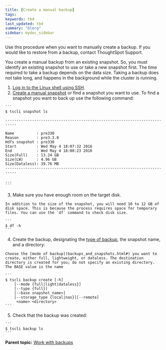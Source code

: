 ```yaml
---
title: [Create a manual backup]
tags: 
keywords: tbd
last_updated: tbd
summary: "blerg"
sidebar: mydoc_sidebar
---
```

Use this procedure when you want to manually create a backup. If you would like to restore from a backup, contact ThoughtSpot Support.

You create a manual backup from an existing snapshot. So, you must identify an existing snapshot to use or take a new snapshot first. The time required to take a backup depends on the data size. Taking a backup does not take long, and happens in the background while the cluster is running.

1.   [Log in to the Linux shell using SSH](../setup/login_console.html#).
2.   [Create a manual snapshot](take_snapshot.html) or find a snapshot you want to use. To find a snapshot you want to back up use the following command:

    ```
    $ tscli snapshot ls

    ---------------------------------------------------------------------------

    Name          : pre330
    Reason        : pre3.3.0
    Hdfs snapshot : pre330
    Start         : Wed May 4 18:07:32 2016
    End           : Wed May 4 18:08:23 2016
    Size(Full)    : 13.24 GB
    Size(LW)      : 4.96 GB
    Size(Dataless): 39.76 MB
    ---------------------------------------------------------------------------

    ...
    ```

3.   Make sure you have enough room on the target disk.

    In addition to the size of the snapshot, you will need 10 to 12 GB of disk space. This is because the process requires space for temporary files. You can use the `df` command to check disk size.

    ```
    $ df -h
    ```

4.   Create the backup, designating the [type of backup](backups_and_snapshots.html#), the snapshot name, and a directory:

    Choose the [mode of backup](backups_and_snapshots.html#) you want to create, either full, lightweight, or dataless. The destination directory is created for you; do not specify an existing directory. The BASE value is the name

    ```
    $ tscli backup create [-h]
        [--mode {full|light|dataless}]
        [--type {full}]
        [--base snapshot_name>]
        [--storage_type {local|nas}][--remote]
         <name> <directory>
    ```

5.   Check that the backup was created:

    ```
    $ tscli backup ls
    ```


**Parent topic:** [Work with backups](../../admin/backup_restore/backups_and_snapshots.html)

